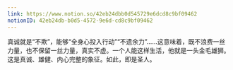```yaml
---
link: https://www.notion.so/42eb24dbb0d545729e6dcd8c9bf09462
notionID: 42eb24db-b0d5-4572-9e6d-cd8c9bf09462
---
```

真诚就是“不欺”，能够“全身心投入行动”“不遗余力”……这意味着，既不浪费一丝力量，也不保留一丝力量，真实不虚。一个人能这样生活，他就是一头金毛雄狮。这是真诚、雄健、内心完整的象征。如此，即是圣人。